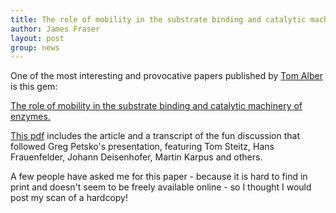 ```yaml
---
title: The role of mobility in the substrate binding and catalytic machinery of enzymes.
author: James Fraser
layout: post
group: news
---
```


One of the most interesting and provocative papers published by [Tom Alber](http://fraserlab.com/2014/04/04/Tom-Alber/) is this gem:

[The role of mobility in the substrate binding and catalytic machinery of enzymes.](http://www.ncbi.nlm.nih.gov/pubmed/6551232)

[This pdf](/static/pdf/alber_ciba_1982.pdf) includes the article and  a transcript of the fun discussion that followed Greg Petsko's presentation, featuring Tom Steitz, Hans Frauenfelder, Johann Deisenhofer, Martin Karpus and others.

A few people have asked me for this paper - because it is hard to find in print and doesn't seem to be freely available online - so I thought I would post my scan of a hardcopy!